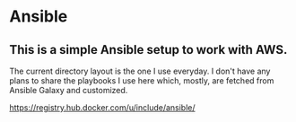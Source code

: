 # Ansible

## This is a simple Ansible setup to work with AWS.

The current directory layout is the one I use everyday.
I don't have any plans to share the playbooks I use here which, mostly, 
are fetched from Ansible Galaxy and customized.


https://registry.hub.docker.com/u/include/ansible/
